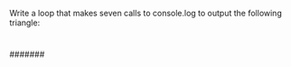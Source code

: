 Write a loop that makes seven calls to console.log to output the following triangle:

#
##
###
####
#####
######
#######
